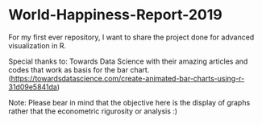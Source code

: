 # World-Happiness-Report-2019
For my first ever repository, I want to share the project done for advanced visualization in R.  

Special thanks to: Towards Data Science with their amazing articles and codes that work as basis for the bar chart. (https://towardsdatascience.com/create-animated-bar-charts-using-r-31d09e5841da)  

Note: Please bear in mind that the objective here is the display of graphs rather that the econometric rigurosity or analysis :)
